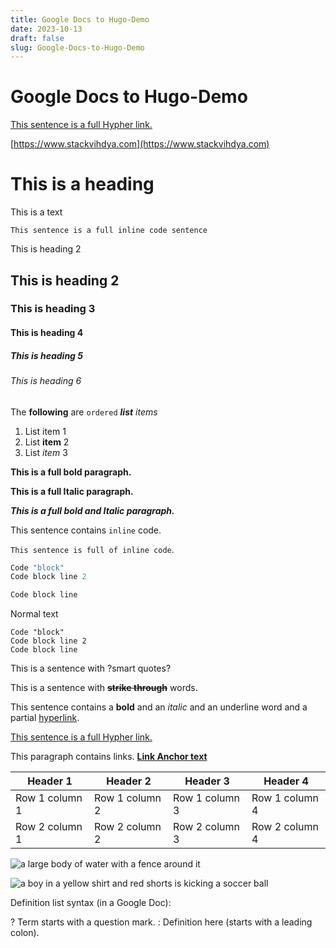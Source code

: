 ```yaml
---
title: Google Docs to Hugo-Demo
date: 2023-10-13
draft: false
slug: Google-Docs-to-Hugo-Demo
---
```


# Google Docs to Hugo-Demo


[This sentence is a full Hypher link.](https://en.wikipedia.org/wiki/Hyperlink)

[https://www.stackvihdya.com](https://www.stackvihdya.com) 

# This is a heading

This is a text

```
This sentence is a full inline code sentence
```

This is heading 2
## This is heading 2
### This is heading 3
#### This is heading 4
##### This is heading 5
<h6>This is heading 6</h6>

The **following** are `ordered` ***list*** *items*
1. List item 1
2. List **item** 2
3. List *item* 3

**This is a full bold paragraph.**

**This is a full Italic paragraph.**

***This is a full bold and Italic paragraph.***

This sentence contains `inline` code. 


`This sentence is full of inline code`.

```python
Code "block"
Code block line 2

Code block line
```

Normal text

```
Code "block"
Code block line 2
Code block line
```

This is a sentence with ?smart quotes?

This is a sentence with **~~strike through~~** words.

This sentence contains a **bold** and an *italic* and an <span style="text - decoration: underline;">underline</span> word and a partial [hyperlink](https://en.wikipedia.org/wiki/HTTP). 

[This sentence is a full Hypher link.](https://en.wikipedia.org/wiki/Hyperlink)

This paragraph contains links. **[Link Anchor text](https://www.gdocstomarkdown.com/)**




| Header 1 | Header 2 | Header 3 | Header 4 |
| --- |  --- |  --- |  --- | 
| Row 1 column 1 | Row 1 column 2 | Row 1 column 3 | Row 1 column 4 |
| Row 2 column 1 | Row 2 column 2 | Row 2 column 3 | Row 2 column 4 |


![a large body of water with a fence around it](https://dd8o1f5343ej6.cloudfront.net/Uka-large-body-water-fence-around.jpeg)

![a boy in a yellow shirt and red shorts is kicking a soccer ball](https://dd8o1f5343ej6.cloudfront.net/NGJ-boy-yellow-shirt-red-shorts-kicking-soccer-ball.jpeg)


Definition list syntax (in a Google Doc):? Term starts with a question mark.: Definition here (starts with a leading colon).